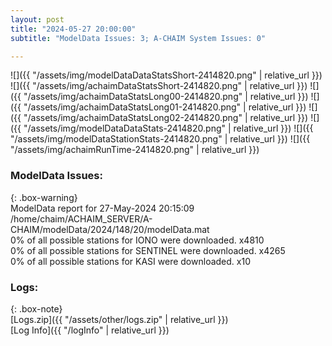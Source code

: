 ```yaml
---
layout: post
title: "2024-05-27 20:00:00"
subtitle: "ModelData Issues: 3; A-CHAIM System Issues: 0"

---
```


![]({{ "/assets/img/modelDataDataStatsShort-2414820.png" | relative_url }})
![]({{ "/assets/img/achaimDataStatsShort-2414820.png" | relative_url }})
![]({{ "/assets/img/achaimDataStatsLong00-2414820.png" | relative_url }})
![]({{ "/assets/img/achaimDataStatsLong01-2414820.png" | relative_url }})
![]({{ "/assets/img/achaimDataStatsLong02-2414820.png" | relative_url }})
![]({{ "/assets/img/modelDataDataStats-2414820.png" | relative_url }})
![]({{ "/assets/img/modelDataStationStats-2414820.png" | relative_url }})
![]({{ "/assets/img/achaimRunTime-2414820.png" | relative_url }})


### ModelData Issues:  
  
{: .box-warning}  
 ModelData report for 27-May-2024 20:15:09   
 /home/chaim/ACHAIM_SERVER/A-CHAIM/modelData/2024/148/20/modelData.mat   
 0% of all possible stations for IONO were downloaded. x4810   
 0% of all possible stations for SENTINEL were downloaded. x4265   
 0% of all possible stations for KASI were downloaded. x10   
  


### Logs:  
  
{: .box-note}  
[Logs.zip]({{ "/assets/other/logs.zip" | relative_url }})  
[Log Info]({{ "/logInfo" | relative_url }})  
